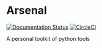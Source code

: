 # Arsenal

[![Documentation Status](https://readthedocs.org/projects/wills-arsenal/badge/?version=latest)](https://wills-arsenal.readthedocs.io/en/latest/?badge=latest)
[![CircleCI](https://circleci.com/gh/willprice/arsenal.svg?style=svg)](https://circleci.com/gh/willprice/arsenal)


A personal toolkit of python tools

